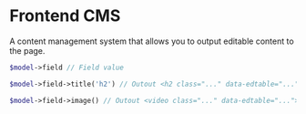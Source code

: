 # Frontend CMS

A content management system that allows you to output editable content to the page.

```php
$model->field // Field value
```

```php
$model->field->title('h2') // Outout <h2 class="..." data-edtable="...">Field value</h2>
```

```php
$model->field->image() // Outout <video class="..." data-edtable="..."><source src="..." type="..."><source ...></h2>
```
